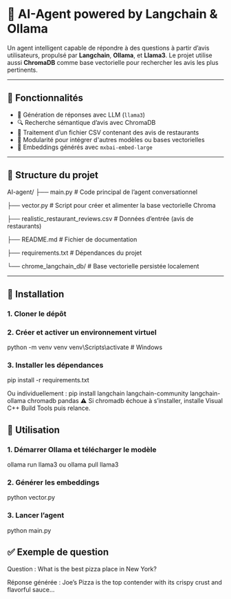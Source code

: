 # 🧠 AI-Agent powered by Langchain & Ollama

Un agent intelligent capable de répondre à des questions à partir d’avis utilisateurs, propulsé par **Langchain**, **Ollama**, et **Llama3**. Le projet utilise aussi **ChromaDB** comme base vectorielle pour rechercher les avis les plus pertinents.

---

## 🚀 Fonctionnalités

- 🤖 Génération de réponses avec LLM (`llama3`)
- 🔍 Recherche sémantique d’avis avec ChromaDB
- 📄 Traitement d’un fichier CSV contenant des avis de restaurants
- 🧩 Modularité pour intégrer d'autres modèles ou bases vectorielles
- 🧠 Embeddings générés avec `mxbai-embed-large`

---

## 📁 Structure du projet

AI-agent/
├── main.py                       # Code principal de l’agent conversationnel

├── vector.py                     # Script pour créer et alimenter la base vectorielle Chroma

├── realistic_restaurant_reviews.csv  # Données d’entrée (avis de restaurants)

├── README.md                     # Fichier de documentation

├── requirements.txt              # Dépendances du projet

└── chrome_langchain_db/          # Base vectorielle persistée localement

---

## 🔧 Installation

### 1. Cloner le dépôt

### 2. Créer et activer un environnement virtuel
python -m venv venv
venv\Scripts\activate  # Windows

### 3. Installer les dépendances
pip install -r requirements.txt

Ou individuellement : pip install langchain langchain-community langchain-ollama chromadb pandas
⚠️ Si chromadb échoue à s’installer, installe Visual C++ Build Tools puis relance.

## 🧠 Utilisation
### 1. Démarrer Ollama et télécharger le modèle
ollama run llama3
ou
ollama pull llama3

### 2. Générer les embeddings
python vector.py

### 3. Lancer l’agent
python main.py


## ✅ Exemple de question
Question : What is the best pizza place in New York?

Réponse générée : Joe’s Pizza is the top contender with its crispy crust and flavorful sauce...
